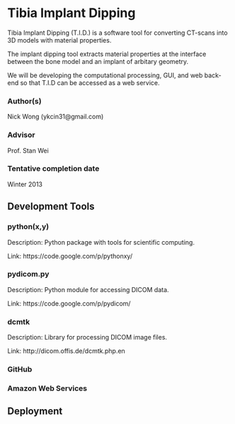 <h1>Tibia Implant Dipping</h1>
<p>
	Tibia Implant Dipping (T.I.D.) is a software tool for converting CT-scans into 3D models with material properties.
</p>
<p>
The implant dipping tool extracts material properties at the interface between the bone model and an implant of arbitary geometry. 
</p>
<p>
We will be developing the computational processing, GUI, and web back-end so that T.I.D can be accessed as a web service.
</p>
<h3>Author(s)</h3>
Nick Wong  (ykcin31@gmail.com)
<h3>Advisor</h3>
Prof. Stan Wei
<h3>Tentative completion date</h3>
Winter 2013

<h2>Development Tools</h2>

<h3>python(x,y)</h3>
<p>
Description: Python package with tools for scientific computing. 
</p>
<p>
Link: https://code.google.com/p/pythonxy/
</p>

<h3>pydicom.py</h3>
<p>
Description: Python module for accessing DICOM data. 
</p>
<p>	
Link: https://code.google.com/p/pydicom/
</p>
<h3>dcmtk</h3>
<p>
Description: Library for processing DICOM image files.
</p>
<p>
Link: http://dicom.offis.de/dcmtk.php.en
</p>
<h3>GitHub</h3>
<h3>Amazon Web Services</h3>

<h2>Deployment</h2>